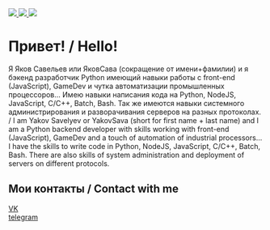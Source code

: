 <a href="https://github.com/YakovSava">
  <image margin="0 auto" src="https://github-readme-stats.vercel.app/api?username=YakovSava&show_icons=true&hide_border=true&hide=stars&theme=vue&locale=ru&rank_icon=github"/>
  <image margin="0 auto" src="https://github-readme-stats.vercel.app/api?username=YakovSava&show_icons=true&hide_border=true&hide=stars&theme=vue&rank_icon=github"/>
</a>
<a href="https://github.com/YakovSava">
  <image margin="0 auto" src="https://github-readme-stats.vercel.app/api/top-langs?username=YakovSava&layout=donut-vertical"/>
</a>

# Привет! / Hello!
Я Яков Савельев или ЯковСава (сокращение от имени+фамилии) и я бэкенд разработчик Python имеющий навыки работы с front-end (JavaScript), GameDev и чутка автоматизации промышленных процессоров... Имею навыки написания кода на Python, NodeJS, JavaScript, C/C++, Batch, Bash. Так же имеются навыки системного администрирования и разворачивания серверов на разных протоколах. / I am Yakov Savelyev or YakovSava (short for first name + last name) and I am a Python backend developer with skills working with front-end (JavaScript), GameDev and a touch of automation of industrial processors... I have the skills to write code in Python, NodeJS, JavaScript, C/C++, Batch, Bash. There are also skills of system administration and deployment of servers on different protocols.

## Мои контакты / Contact with me
[VK](https://vk.com/id505671804)<br>
[telegram](https://t.me/dc11gh58)